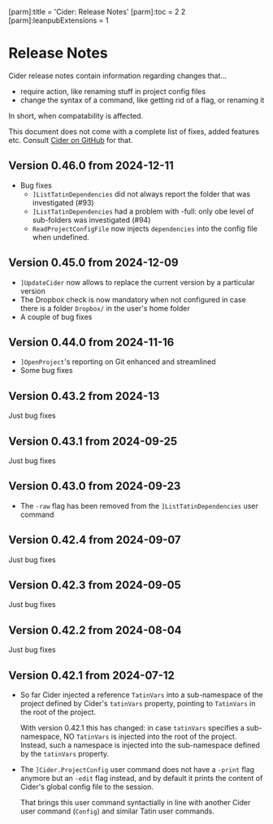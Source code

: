 [parm]:title             = 'Cider: Release Notes'
[parm]:toc               = 2 2
[parm]:leanpubExtensions = 1


# Release Notes

Cider release notes contain information regarding changes that...

* require action, like renaming stuff in project config files
* change the syntax of a command, like getting rid of a flag, or renaming it

In short, when compatability is affected.

This document does not come with a complete list of fixes, added features etc. Consult [Cider on GitHub](https://github.com/aplteam/Cider/releases) for that.

## Version 0.46.0 from 2024-12-11

* Bug fixes
  * `]ListTatinDependencies` did not always report the folder that was investigated (#93)
  * `]ListTatinDependencies` had a problem with -full: only obe level of sub-folders was investigated (#94)
  * `ReadProjectConfigFile` now injects `dependencies` into the config file when undefined.

## Version 0.45.0 from 2024-12-09

* `]UpdateCider` now allows to replace the current version by a particular version
* The Dropbox check is now mandatory when not configured in case there is a folder `Dropbox/` in the user's home folder
* A couple of bug fixes

## Version 0.44.0 from 2024-11-16

* `]OpenProject`'s reporting on Git enhanced and streamlined
* Some bug fixes

## Version 0.43.2 from 2024-13

Just bug fixes

## Version 0.43.1 from 2024-09-25

Just bug fixes

## Version 0.43.0 from 2024-09-23

* The `-raw` flag has been removed from the `]ListTatinDependencies` user command

## Version 0.42.4 from 2024-09-07

Just bug fixes

## Version 0.42.3 from 2024-09-05

Just bug fixes

## Version 0.42.2 from 2024-08-04

Just bug fixes


## Version 0.42.1 from 2024-07-12

* So far Cider injected a reference `TatinVars` into a sub-namespace of the project defined by Cider's `tatinVars` property, pointing to `TatinVars` in the root of the project.

  With version 0.42.1 this has changed: in case `tatinVars` specifies a sub-namespace, NO `TatinVars` is injected into the root of the project. Instead, such a namespace is injected into the sub-namespace defined by the `tatinVars` property.

* The `]Cider.ProjectConfig` user command does not have a `-print` flag anymore but an `-edit` flag instead, and by default it prints the content of Cider's global config file to the session.
 
  That brings this user command syntactially in line with another Cider user command (`Config`) and similar Tatin user commands.















